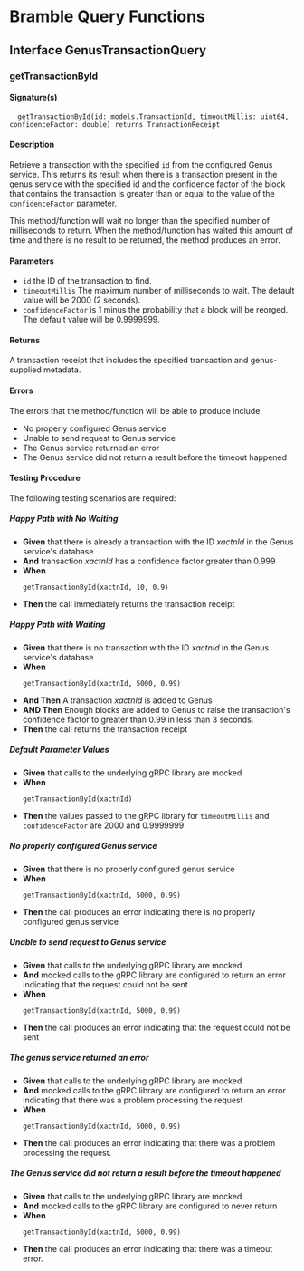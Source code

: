 # Bramble Query Functions

## Interface GenusTransactionQuery

### getTransactionById
#### Signature(s)
```
  getTransactionById(id: models.TransactionId, timeoutMillis: uint64, confidenceFactor: double) returns TransactionReceipt
```
#### Description
Retrieve a transaction with the specified `id` from the configured Genus service. This returns its result when there is a
transaction present in the genus service with the specified id and the confidence factor of the block that contains the
transaction is greater than or equal to the value of the `confidenceFactor` parameter.

This method/function will wait no longer than the specified number of milliseconds to return. When the method/function
has waited this amount of time and there is no result to be returned, the method produces an error.

#### Parameters
* `id` the ID of the transaction to find.
* `timeoutMillis` The maximum number of milliseconds to wait. The default value will be 2000 (2 seconds).
* `confidenceFactor` is 1 minus the probability that a block will be reorged. The default value will be 0.9999999.

#### Returns
A transaction receipt that includes the specified transaction and genus-supplied metadata.

#### Errors
The errors that the method/function will be able to produce include:
* No properly configured Genus service
* Unable to send request to Genus service
* The Genus service returned an error
* The Genus service did not return a result before the timeout happened

#### Testing Procedure

The following testing scenarios are required:

##### Happy Path with No Waiting
* **Given** that there is already a transaction with the ID *xactnId* in the Genus service's database
* **And** transaction *xactnId* has a confidence factor greater than 0.999
* **When** 
    ```
    getTransactionById(xactnId, 10, 0.9)
    ```
* **Then** the call immediately returns the transaction receipt

##### Happy Path with Waiting
* **Given** that there is no transaction with the ID *xactnId* in the Genus service's database
* **When**
    ```
    getTransactionById(xactnId, 5000, 0.99)
    ```
* **And Then** A transaction *xactnId* is added to Genus
* **AND Then** Enough blocks are added to Genus to raise the transaction's confidence factor to greater than 0.99 in
               less than 3 seconds. 
* **Then** the call returns the transaction receipt

##### Default Parameter Values
* **Given** that calls to the underlying gRPC library are mocked
* **When**
    ```
    getTransactionById(xactnId)
    ```
* **Then** the values passed to the gRPC library for `timeoutMillis` and `confidenceFactor` are 2000 and 0.9999999

##### No properly configured Genus service
* **Given** that there is no properly configured genus service
* **When**
    ```
    getTransactionById(xactnId, 5000, 0.99)
    ```
* **Then** the call produces an error indicating there is no properly configured genus service

##### Unable to send request to Genus service
* **Given** that calls to the underlying gRPC library are mocked
* **And** mocked calls to the gRPC library are configured to return an error indicating that the request could not be
          sent
* **When**
    ```
    getTransactionById(xactnId, 5000, 0.99)
    ```
* **Then** the call produces an error indicating that the request could not be sent

##### The genus service returned an error
* **Given** that calls to the underlying gRPC library are mocked
* **And** mocked calls to the gRPC library are configured to return an error indicating that there was a problem
          processing the request
* **When**
    ```
    getTransactionById(xactnId, 5000, 0.99)
    ```
* **Then** the call produces an error indicating that there was a problem processing the request.

 
##### The Genus service did not return a result before the timeout happened
* **Given** that calls to the underlying gRPC library are mocked
* **And** mocked calls to the gRPC library are configured to never return
* **When**
    ```
    getTransactionById(xactnId, 5000, 0.99)
    ```
* **Then** the call produces an error indicating that there was a timeout error.
